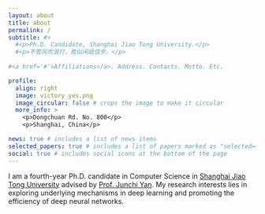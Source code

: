 ```yaml
---
layout: about
title: about
permalink: /
subtitle: #>
  #<p>Ph.D. Candidate, Shanghai Jiao Tong University.</p>
  #<p>不管风吹浪打，胜似闲庭信步。</p>
  
#<a href='#'>Affiliations</a>. Address. Contacts. Motto. Etc.

profile:
  align: right
  image: victory_yes.png
  image_circular: false # crops the image to make it circular
  more_info: >
    <p>Dongchuan Rd. No. 800</p>
    <p>Shanghai, China</p>

news: true # includes a list of news items
selected_papers: true # includes a list of papers marked as "selected={true}"
social: true # includes social icons at the bottom of the page
---
```


I am a fourth-year Ph.D. candidate in Computer Science in [Shanghai Jiao Tong University](https://www.sjtu.edu.cn/) advised by [Prof. Junchi Yan](https://thinklab.sjtu.edu.cn/). 
My research interests lies in exploring underlying mechanisms in deep learning and promoting the efficiency of deep neural networks.

